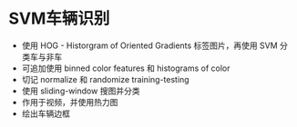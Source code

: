 # SVM车辆识别

- 使用 HOG - Historgram of Oriented Gradients 标签图片，再使用 SVM 分类车与非车
- 可追加使用 binned color features 和 histograms of color
- 切记 normalize 和 randomize training-testing
- 使用 sliding-window 搜图并分类
- 作用于视频，并使用热力图
- 绘出车辆边框


